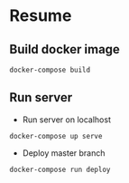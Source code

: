 # Resume

## Build docker image

```
docker-compose build
```

## Run server

- Run server on localhost

```
docker-compose up serve
```

- Deploy master branch

```
docker-compose run deploy
```
